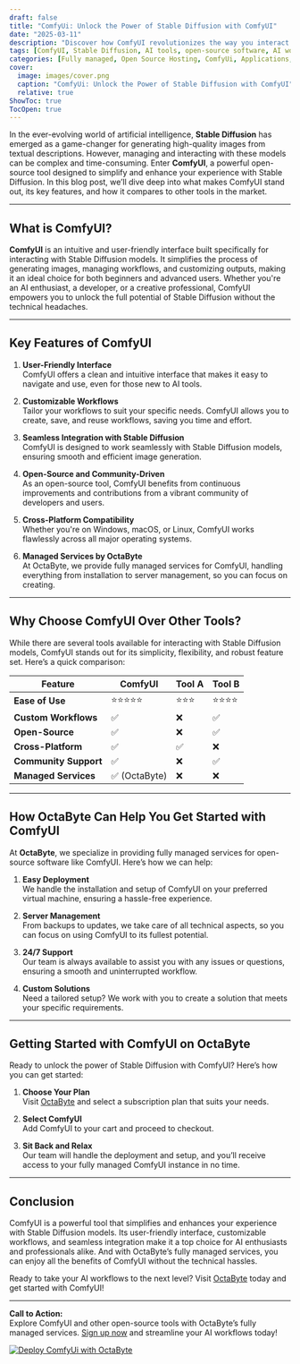 ```yaml
---
draft: false
title: "ComfyUi: Unlock the Power of Stable Diffusion with ComfyUI"
date: "2025-03-11"
description: "Discover how ComfyUI revolutionizes the way you interact with Stable Diffusion models. Learn about its features, benefits, and how it compares to other tools in the market. Perfect for AI enthusiasts and developers looking to streamline their workflows."
tags: [ComfyUI, Stable Diffusion, AI tools, open-source software, AI workflows, ComfyUI vs other tools, AI model management, OctaByte managed services]
categories: [Fully managed, Open Source Hosting, ComfyUi, Applications, Others]
cover:
  image: images/cover.png
  caption: "ComfyUi: Unlock the Power of Stable Diffusion with ComfyUI"
  relative: true
ShowToc: true
TocOpen: true
---
```



In the ever-evolving world of artificial intelligence, **Stable Diffusion** has emerged as a game-changer for generating high-quality images from textual descriptions. However, managing and interacting with these models can be complex and time-consuming. Enter **ComfyUI**, a powerful open-source tool designed to simplify and enhance your experience with Stable Diffusion. In this blog post, we’ll dive deep into what makes ComfyUI stand out, its key features, and how it compares to other tools in the market.

---

## What is ComfyUI?

**ComfyUI** is an intuitive and user-friendly interface built specifically for interacting with Stable Diffusion models. It simplifies the process of generating images, managing workflows, and customizing outputs, making it an ideal choice for both beginners and advanced users. Whether you're an AI enthusiast, a developer, or a creative professional, ComfyUI empowers you to unlock the full potential of Stable Diffusion without the technical headaches.

---

## Key Features of ComfyUI

1. **User-Friendly Interface**  
   ComfyUI offers a clean and intuitive interface that makes it easy to navigate and use, even for those new to AI tools.

2. **Customizable Workflows**  
   Tailor your workflows to suit your specific needs. ComfyUI allows you to create, save, and reuse workflows, saving you time and effort.

3. **Seamless Integration with Stable Diffusion**  
   ComfyUI is designed to work seamlessly with Stable Diffusion models, ensuring smooth and efficient image generation.

4. **Open-Source and Community-Driven**  
   As an open-source tool, ComfyUI benefits from continuous improvements and contributions from a vibrant community of developers and users.

5. **Cross-Platform Compatibility**  
   Whether you're on Windows, macOS, or Linux, ComfyUI works flawlessly across all major operating systems.

6. **Managed Services by OctaByte**  
   At OctaByte, we provide fully managed services for ComfyUI, handling everything from installation to server management, so you can focus on creating.

---

## Why Choose ComfyUI Over Other Tools?

While there are several tools available for interacting with Stable Diffusion models, ComfyUI stands out for its simplicity, flexibility, and robust feature set. Here’s a quick comparison:

| Feature                | ComfyUI               | Tool A               | Tool B               |
|------------------------|-----------------------|----------------------|----------------------|
| **Ease of Use**        | ⭐⭐⭐⭐⭐              | ⭐⭐⭐                | ⭐⭐⭐⭐              |
| **Custom Workflows**   | ✅                    | ❌                   | ✅                   |
| **Open-Source**        | ✅                    | ❌                   | ✅                   |
| **Cross-Platform**     | ✅                    | ✅                   | ❌                   |
| **Community Support**  | ✅                    | ❌                   | ✅                   |
| **Managed Services**   | ✅ (OctaByte)         | ❌                   | ❌                   |

---

## How OctaByte Can Help You Get Started with ComfyUI

At **OctaByte**, we specialize in providing fully managed services for open-source software like ComfyUI. Here’s how we can help:

1. **Easy Deployment**  
   We handle the installation and setup of ComfyUI on your preferred virtual machine, ensuring a hassle-free experience.

2. **Server Management**  
   From backups to updates, we take care of all technical aspects, so you can focus on using ComfyUI to its fullest potential.

3. **24/7 Support**  
   Our team is always available to assist you with any issues or questions, ensuring a smooth and uninterrupted workflow.

4. **Custom Solutions**  
   Need a tailored setup? We work with you to create a solution that meets your specific requirements.

---

## Getting Started with ComfyUI on OctaByte

Ready to unlock the power of Stable Diffusion with ComfyUI? Here’s how you can get started:

1. **Choose Your Plan**  
   Visit [OctaByte](https://octabyte.io) and select a subscription plan that suits your needs.

2. **Select ComfyUI**  
   Add ComfyUI to your cart and proceed to checkout.

3. **Sit Back and Relax**  
   Our team will handle the deployment and setup, and you’ll receive access to your fully managed ComfyUI instance in no time.

---

## Conclusion

ComfyUI is a powerful tool that simplifies and enhances your experience with Stable Diffusion models. Its user-friendly interface, customizable workflows, and seamless integration make it a top choice for AI enthusiasts and professionals alike. And with OctaByte’s fully managed services, you can enjoy all the benefits of ComfyUI without the technical hassles.

Ready to take your AI workflows to the next level? Visit [OctaByte](https://octabyte.io) today and get started with ComfyUI!

---

**Call to Action:**  
Explore ComfyUI and other open-source tools with OctaByte’s fully managed services. [Sign up now](https://octabyte.io) and streamline your AI workflows today!

[![Deploy ComfyUi with OctaByte](/images/deploy-on-octabyte.png)](https://octabyte.io/fully-managed-open-source-services/applications/others/comfyui)